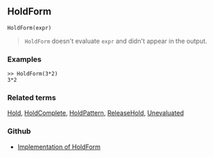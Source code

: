 ## HoldForm

```
HoldForm(expr)
```

> `HoldForm` doesn't evaluate `expr` and didn't appear in the output.
 

### Examples

``` 
>> HoldForm(3*2)
3*2
```

### Related terms 
[Hold](Hold.md), [HoldComplete](HoldComplete.md), [HoldPattern](HoldPattern.md), [ReleaseHold](ReleaseHold.md), [Unevaluated](Unevaluated.md)


### Github

* [Implementation of HoldForm](https://github.com/axkr/symja_android_library/blob/master/symja_android_library/matheclipse-core/src/main/java/org/matheclipse/core/builtin/OutputFunctions.java#L267) 
